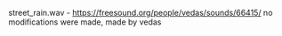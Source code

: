 street_rain.wav - https://freesound.org/people/vedas/sounds/66415/
no modifications were made, made by vedas
